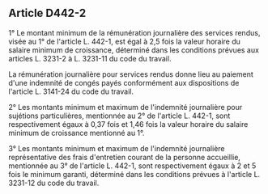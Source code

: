 ## Article D442-2

1° Le montant minimum de la rémunération journalière des services rendus, visée au 1° de l'article L. 442-1,
est égal à 2,5 fois la valeur horaire du salaire minimum de croissance, déterminé dans les conditions prévues
aux articles L. 3231-2 à L. 3231-11 du code du travail.

La rémunération journalière pour services rendus donne lieu au paiement d'une indemnité de congés payés
conformément aux dispositions de l'article L. 3141-24 du code du travail.

2° Les montants minimum et maximum de l'indemnité journalière pour sujétions particulières, mentionnée
au 2° de l'article L. 442-1, sont respectivement égaux à 0,37 fois et 1,46 fois la valeur horaire du salaire
minimum de croissance mentionné au 1°.

3° Les montants minimum et maximum de l'indemnité journalière représentative des frais d'entretien courant
de la personne accueillie, mentionnée au 3° de l'article L. 442-1, sont respectivement égaux à 2 et 5 fois le
minimum garanti, déterminé dans les conditions prévues à l'article L. 3231-12 du code du travail.

